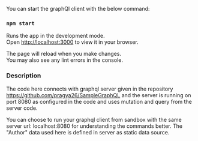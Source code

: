 You can start the graphQl client with the below command:

### `npm start`

Runs the app in the development mode.\
Open [http://localhost:3000](http://localhost:3000) to view it in your browser.

The page will reload when you make changes.\
You may also see any lint errors in the console.


### Description

The code here connects with graphql server given in the repository https://github.com/pragya26/SampleGraphQL and the server is running on port 8080 as configured in the code and uses mutation and query from the server code.

You can choose to run your graphql client from sandbox with the same server url: localhost:8080 for understanding the commands better.
The "Author" data used here is defined in server as static data source. 
